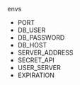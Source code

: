 envs

- PORT
- DB_USER
- DB_PASSWORD
- DB_HOST
- SERVER_ADDRESS
- SECRET_API
- USER_SERVER
- EXPIRATION
